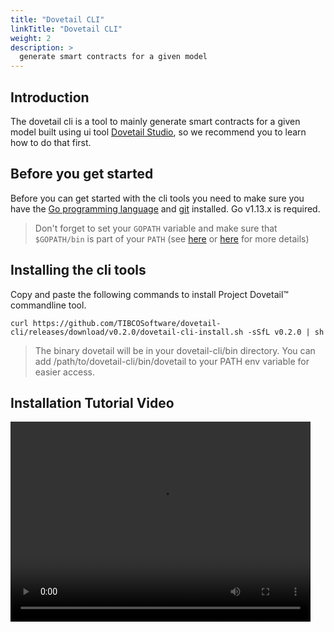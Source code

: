 ```yaml
---
title: "Dovetail CLI"
linkTitle: "Dovetail CLI"
weight: 2
description: >
  generate smart contracts for a given model
---
```


## Introduction
The dovetail cli is a tool to mainly generate smart contracts for a given model built using ui tool [Dovetail Studio](ch01-01-installation.md), so we recommend you to learn how to do that first.

## Before you get started
Before you can get started with the cli tools you need to make sure you have the [Go programming language](https://golang.org/doc/install) and [git](https://git-scm.com/book/en/v2/Getting-Started-Installing-Git) installed. Go v1.13.x is required.

> Don't forget to set your `GOPATH` variable and make sure that `$GOPATH/bin` is part of your `PATH`
>(see [here](https://golang.org/doc/code.html#GOPATH) or [here](https://github.com/golang/go/wiki/SettingGOPATH) for more details)

## Installing the cli tools

Copy and paste the following commands to install Project Dovetail™ commandline tool.

```
curl https://github.com/TIBCOSoftware/dovetail-cli/releases/download/v0.2.0/dovetail-cli-install.sh -sSfL v0.2.0 | sh
```

>The binary dovetail will be in your dovetail-cli/bin directory.
>You can add /path/to/dovetail-cli/bin/dovetail to your PATH env variable for easier access. 


## Installation Tutorial Video

<video width="480" height="320" controls="controls">
    <source src="/dovetail/tree/master/src/videos/dovetail_cli_install.mp4" type="video/mp4">
</video>
